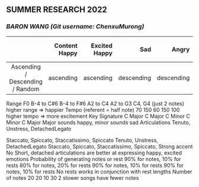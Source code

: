 ## SUMMER RESEARCH 2022

### *BARON WANG (Git username: ChenxuMurong)*



|                               |Content Happy|Excited Happy|Sad        |Angry    |Neutral (2 notes)|Reason / Theory|
|:-----------------------------:|------------:|------------:|----------:|--------:|----------------:|--------------:|
|Ascending / Descending / Random|ascending    |ascending    |descending|descending|Ascending        |               |


Range F0
B-4 to C#6
B-4 to F#6
 A2 to C4 
A2 to G3
C4, G4
(just 2 notes)
higher range => happier
Tempo (referent = half note)
70
150
60
150
100
higher tempo => more excitement
Key Signature
C Major
C Major
C Minor
C Minor
C Major
Major sounds happy, minor sounds sad
Articulations
Tenuto, 
Unstress, 
DetachedLegato


Staccato, 
Spiccato, 
Staccatissimo, 
Spiccato
Tenuto, 
Unstress, 
DetachedLegato
Staccato, 
Spiccato, 
Staccatissimo, 
Spiccato, 
Strong accent
No
Short, detached articulations are better at expressing happy, excited emotions
Probability of generating notes or rest
90% for notes, 10% for rests
80% for notes, 20% for rests
90% for notes, 10% for rests
90% for notes, 10% for rests
No rests
works in conjunction with rest lengths
Number of notes
20
20
10
30
2
slower songs have fewer notes



